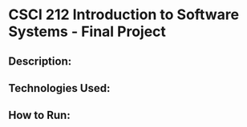 # CSCI 212 Introduction to Software Systems - Final Project

## Description: 


## Technologies Used:


## How to Run:
